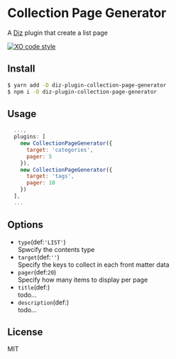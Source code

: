 # Collection Page Generator

A [Diz](https://github.com/nju33/diz) plugin that create a list page

[![XO code style](https://img.shields.io/badge/code_style-XO-5ed9c7.svg)](https://github.com/sindresorhus/xo)

## Install

```bash
$ yarn add -D diz-plugin-collection-page-generator
$ npm i -D diz-plugin-collection-page-generator
```

## Usage

```js
  ...,
  plugins: [
    new CollectionPageGenerator({
      target: 'categories',
      pager: 5
    }),
    new CollectionPageGenerator({
      target: 'tags',
      pager: 10
    })
  ],
  ...
```

## Options

- `type`(def:`'LIST'`)  
  Spwcify the contents type
- `target`(def:`''`)  
  Specify the keys to collect in each front matter data
- `pager`(def:`20`)  
  Specify how many items to display per page
- `title`(def:)  
  todo...
- `description`(def:)  
  todo...

## License

MIT
